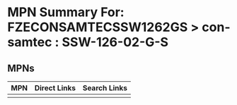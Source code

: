 



# MPN Summary For: FZECONSAMTECSSW1262GS > con-samtec : SSW-126-02-G-S

## MPNs
  

|MPN|Direct Links|Search Links|
| :--- | :--- | :--- |
||||
